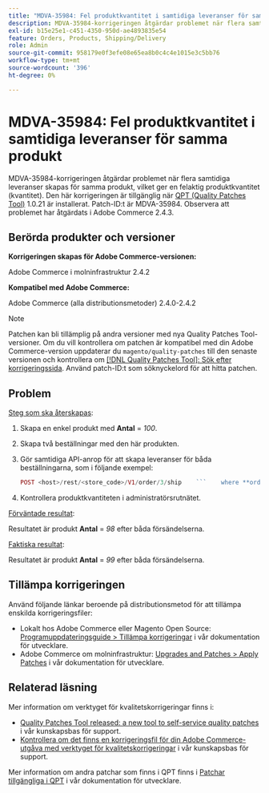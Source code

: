 ```yaml
---
title: "MDVA-35984: Fel produktkvantitet i samtidiga leveranser för samma produkt"
description: MDVA-35984-korrigeringen åtgärdar problemet när flera samtidiga leveranser skapas för samma produkt, vilket ger en felaktig produktkvantitet (kvantitet). Den här korrigeringen är tillgänglig när [QPT-verktyget (Quality Patches Tool)](/help/announcements/adobe-commerce-announcements/magento-quality-patches-released-new-tool-to-self-serve-quality-patches.md) 1.0.21 är installerat. Patch-ID:t är MDVA-35984. Observera att problemet har åtgärdats i Adobe Commerce 2.4.3.
exl-id: b15e25e1-c451-4350-950d-ae4893835e54
feature: Orders, Products, Shipping/Delivery
role: Admin
source-git-commit: 958179e0f3efe08e65ea8b0c4c4e1015e3c5bb76
workflow-type: tm+mt
source-wordcount: '396'
ht-degree: 0%

---
```


# MDVA-35984: Fel produktkvantitet i samtidiga leveranser för samma produkt

MDVA-35984-korrigeringen åtgärdar problemet när flera samtidiga leveranser skapas för samma produkt, vilket ger en felaktig produktkvantitet (kvantitet). Den här korrigeringen är tillgänglig när [QPT (Quality Patches Tool)](/help/announcements/adobe-commerce-announcements/magento-quality-patches-released-new-tool-to-self-serve-quality-patches.md) 1.0.21 är installerat. Patch-ID:t är MDVA-35984. Observera att problemet har åtgärdats i Adobe Commerce 2.4.3.

## Berörda produkter och versioner

**Korrigeringen skapas för Adobe Commerce-versionen:**

Adobe Commerce i molninfrastruktur 2.4.2

**Kompatibel med Adobe Commerce:**

Adobe Commerce (alla distributionsmetoder) 2.4.0-2.4.2

>[!NOTE]
>
>Patchen kan bli tillämplig på andra versioner med nya Quality Patches Tool-versioner. Om du vill kontrollera om patchen är kompatibel med din Adobe Commerce-version uppdaterar du `magento/quality-patches` till den senaste versionen och kontrollera om [[!DNL Quality Patches Tool]: Sök efter korrigeringssida](https://devdocs.magento.com/quality-patches/tool.html#patch-grid). Använd patch-ID:t som söknyckelord för att hitta patchen.

## Problem

<u>Steg som ska återskapas</u>:

1. Skapa en enkel produkt med **Antal** = *100*.
1. Skapa två beställningar med den här produkten.
1. Gör samtidiga API-anrop för att skapa leveranser för båda beställningarna, som i följande exempel:

   ```php
   POST <host>/rest/<store_code>/V1/order/3/ship    ```    where **order id** = *3* , with a payload like:    ```php    {        "items": [            {                "order_item_id": <order_item_id>,                "qty": 1            }        ],        "tracks": [            {                "track_number": "1Y-9876543210",                "title": "United Parcel Service",                "carrier_code": "ups"            }        ]    }
   ```

1. Kontrollera produktkvantiteten i administratörsrutnätet.

<u>Förväntade resultat</u>:

Resultatet är produkt **Antal** = *98* efter båda försändelserna.

<u>Faktiska resultat</u>:

Resultatet är produkt **Antal** = *99* efter båda försändelserna.

## Tillämpa korrigeringen

Använd följande länkar beroende på distributionsmetod för att tillämpa enskilda korrigeringsfiler:

* Lokalt hos Adobe Commerce eller Magento Open Source: [Programuppdateringsguide > Tillämpa korrigeringar](https://devdocs.magento.com/guides/v2.4/comp-mgr/patching/mqp.html) i vår dokumentation för utvecklare.
* Adobe Commerce om molninfrastruktur: [Upgrades and Patches > Apply Patches](https://devdocs.magento.com/cloud/project/project-patch.html) i vår dokumentation för utvecklare.

## Relaterad läsning

Mer information om verktyget för kvalitetskorrigeringar finns i:

* [Quality Patches Tool released: a new tool to self-service quality patches](/help/announcements/adobe-commerce-announcements/magento-quality-patches-released-new-tool-to-self-serve-quality-patches.md) i vår kunskapsbas för support.
* [Kontrollera om det finns en korrigeringsfil för din Adobe Commerce-utgåva med verktyget för kvalitetskorrigeringar](/help/support-tools/patches-available-in-qpt-tool/check-patch-for-magento-issue-with-magento-quality-patches.md) i vår kunskapsbas för support.

Mer information om andra patchar som finns i QPT finns i [Patchar tillgängliga i QPT](https://devdocs.magento.com/quality-patches/tool.html#patch-grid) i vår dokumentation för utvecklare.
